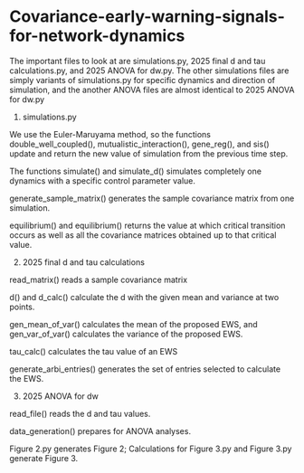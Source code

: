 # Covariance-early-warning-signals-for-network-dynamics

The important files to look at are simulations.py, 2025 final d and tau calculations.py, and 2025 ANOVA for dw.py. The other simulations files are simply variants of simulations.py for specific dynamics and direction of simulation, and the another ANOVA files are almost identical to 2025 ANOVA for dw.py

1. simulations.py

We use the Euler-Maruyama method, so the functions double_well_coupled(), mutualistic_interaction(), gene_reg(), and sis() update and return the new value of simulation from the previous time step. 

The functions simulate() and simulate_d() simulates completely one dynamics with a specific control parameter value.

generate_sample_matrix() generates the sample covariance matrix from one simulation.

equilibrium() and equilibrium() returns the value at which critical transition occurs as well as all the covariance matrices obtained up to that critical value.

2. 2025 final d and tau calculations

read_matrix() reads a sample covariance matrix

d() and d_calc() calculate the d with the given mean and variance at two points.

gen_mean_of_var() calculates the mean of the proposed EWS, and gen_var_of_var() calculates the variance of the proposed EWS.

tau_calc() calculates the tau value of an EWS

generate_arbi_entries() generates the set of entries selected to calculate the EWS.
   
3. 2025 ANOVA for dw

read_file() reads the d and tau values.

data_generation() prepares for ANOVA analyses.

Figure 2.py generates Figure 2; Calculations for Figure 3.py and Figure 3.py generate Figure 3.



 
